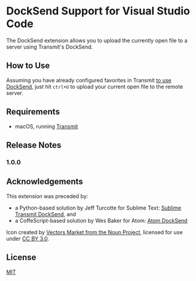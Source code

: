 # DockSend Support for Visual Studio Code

The DockSend extension allows you to upload the currently open file to a server using Transmit's DockSend.

## How to Use

Assuming you have already configured favorites in Transmit [to use DockSend](https://library.panic.com/transmit/transmit5/docksend/), just hit `ctrl+U` to upload your current open file to the remote server.

## Requirements

- macOS, running [Transmit](https://panic.com/transmit/)

## Release Notes

### 1.0.0

## Acknowledgements

This extension was preceded by:

- a Python-based solution by Jeff Turcotte for Sublime Text: [Sublime Transmit DockSend](https://github.com/jeffturcotte/sublime_transmit_docksend), and
- a CoffeScript-based solution by Wes Baker for Atom: [Atom DockSend](https://github.com/wesbaker/atom-docksend)

Icon created by [Vectors Market from the Noun Project](https://thenounproject.com/vectorsmarket/), licensed for use under [CC BY 3.0](https://creativecommons.org/licenses/by/3.0/).

## License

[MIT](https://github.com/derekjones/vscode-docksend/blob/master/LICENSE.md)